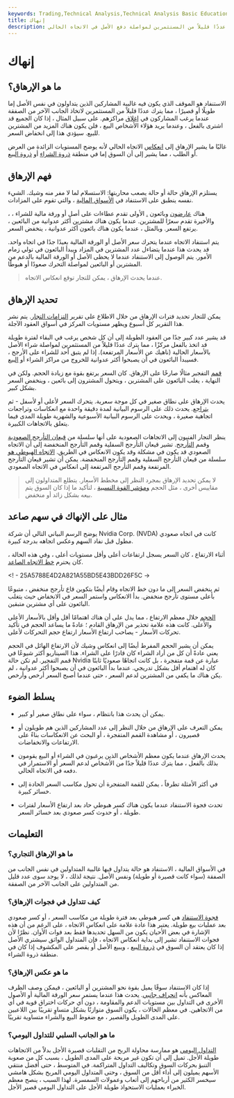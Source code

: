```yaml
---
keywords: Trading,Technical Analysis,Technical Analysis Basic Education
title: إنهاك
description: الاستنفاد هو الحالة التي يكون فيها غالبية المشاركين الذين يتداولون أصلًا إما طويلًا أو قصيرًا ، مما يترك عددًا قليلاً من المستثمرين لمواصلة دفع الأصل في الاتجاه الحالي.
---
```


# إنهاك
## ما هو الإرهاق؟

الاستنفاد هو الموقف الذي يكون فيه غالبية المشاركين الذين يتداولون في نفس الأصل إما طويلًا أو قصيرًا ، مما يترك عددًا قليلاً من المستثمرين لاتخاذ الجانب الآخر من الصفقة عندما يرغب المشاركون في [إغلاق](/closeposition) مراكزهم. على سبيل المثال ، إذا كان الجميع قد اشترى بالفعل ، وعندما يريد هؤلاء الأشخاص البيع ، فلن يكون هناك المزيد من المشترين للبيع. سيؤدي هذا إلى انخفاض السعر.

غالبًا ما يشير الإرهاق إلى [انعكاس](/reversal) الاتجاه الحالي لأنه يوضح المستويات الزائدة من العرض أو الطلب ، مما يشير إلى أن السوق إما في منطقة [ذروة الشراء](/overbought) أو [ذروة البيع](/oversold).

## فهم الإرهاق

يستلزم الإرهاق حالة أو حالة يصعب محاربتها: الاستسلام لما لا مفر منه وشيك. الشيء نفسه ينطبق على الاستنفاد في [الأسواق المالية](/financial-market) ، والتي تقوم على المزادات.

، هناك [عارضون](/bidder) وبائعون [.](/seller) الأولى تقدم عطاءات على أصل أو ورقة مالية للشراء ، والأخيرة تقدم سعرًا للمشترين. عندما يكون هناك مشترين أكثر عدوانية من البائعين ، يرتفع السعر. وبالمثل ، عندما يكون هناك بائعون أكثر عدوانية ، ينخفض السعر.

يتم استنفاد الاتجاه عندما يتحرك سعر الأصل أو الورقة المالية بعيدًا جدًا في اتجاه واحد. قد يحدث هذا عندما يتضاءل عدد المشترين في المزاد ويبدأ البائعون في تولي زمام الأمور. يتم الوصول إلى الاستنفاد عندما لا يحظى الأصل أو الورقة المالية بالدعم من المشترين أو البائعين لمواصلة التحرك صعودًا أو هبوطًا.

> عندما يحدث الإرهاق ، يمكن للتجار توقع انعكاس الاتجاه.

>

## تحديد الإرهاق

يمكن للتجار تحديد فترات الإرهاق من خلال الاطلاع على تقرير [التزامات التجار](/cot). يتم نشر هذا التقرير كل أسبوع ويظهر مستويات المركز في أسواق العقود الآجلة.

قد يشير عدد كبير جدًا من العقود الطويلة إلى أن كل شخص يرغب في البقاء لفترة طويلة قد اتخذ بالفعل مركزًا ، مما يترك عددًا قليلاً من المستثمرين لمواصلة شراء الأصل بالأسعار الحالية (ناهيك عن الأسعار المرتفعة). إذا لم يتبق أحد للشراء على الأرجح ، فسيبدأ البائعون في أن يصبحوا أكثر عدوانية للخروج من مراكز الشراء أو [البيع](/short).

[قمم](/blowofftop) التفجير مثالًا صارخًا على الإرهاق. كان السعر يرتفع بقوة مع زيادة الحجم. ولكن في النهاية ، يغلب البائعون على المشترين ، ويتحول المشترون إلى بائعين ، وينخفض السعر بشكل كبير.

يحدث الإرهاق على نطاق صغير في كل موجة سعرية. يتحرك السعر لأعلى أو لأسفل - ثم [يتراجع](/pullback). يحدث ذلك على الرسوم البيانية لمدة دقيقة واحدة مع انعكاسات وتراجعات اتجاهية صغيرة ، ويحدث على الرسوم البيانية الأسبوعية والشهرية طويلة المدى فيما يتعلق بالاتجاهات الكبيرة.

ينظر التجار الفنيون إلى الاتجاهات الصعودية على أنها سلسلة من [قيعان التأرجح الصعودية](/swinglow) وقمم [التأرجح](/swinghigh). تشير قيعان التأرجح السفلية وقمم التأرجح المنخفضة إلى أن الاتجاه الصعودي قد يكون في مشكلة وقد يكون الانعكاس في الطريق. [الاتجاه الهبوطي هو](/downtrend) سلسلة من قيعان التأرجح السفلية وقمم التأرجح المنخفضة. يمكن أن تشير قيعان التأرجح المرتفعة وقمم التأرجح المرتفعة إلى انعكاس في الاتجاه الصعودي.

> لا يمكن تحديد الإرهاق بمجرد النظر إلى مخطط الأسعار. يتطلع المتداولون إلى مقاييس أخرى ، مثل الحجم [ومؤشر القوة النسبية](/rsi) ، لتأكيد ما إذا كان السوق يتم بيعه بشكل زائد أو منخفض.

>

## مثال على الإنهاك في سهم صاعد

يوضح الرسم البياني التالي أن شركة Nvidia Corp. (NVDA) كانت في اتجاه صعودي مطول قبل نفاد السهم وعكس اتجاهه بدرجة كبيرة.

أثناء الارتفاع ، كان السعر يسجل ارتفاعات أعلى وأقل مستويات أعلى ، وفي هذه الحالة ، كان يحترم [خط الاتجاه الصاعد](/trendline).

<! - 25A5788E4D2A821A55BD5E43BDD26F5C ->

ثم ينخفض السعر إلى ما دون خط الاتجاه وقام أيضًا بتكوين قاع تأرجح منخفض ، متبوعًا بأعلى مستوى تأرجح منخفض. بدأ الانعكاس واستمر السعر في الانخفاض حيث يتغلب البائعون على أي مشترين متبقين.

[الحجم](/volume) خلال معظم الارتفاع ، مما يدل على أن هناك اهتمامًا أقل وأقل بالأسعار الأعلى والأعلى. كانت هذه علامة تحذير من الإرهاق القادم ؛ عادةً ما يساعد الحجم في تأكيد تحركات الأسعار - يصاحب ارتفاع الأسعار ارتفاع حجم التحركات لأعلى.

يمكن أن يشير الحجم المفرط أيضًا إلى انعكاس وشيك لأن الارتفاع الهائل في الحجم يعني عادةً أن كل من أراد الشراء كان قادرًا على الشراء. هذا السيناريو أكثر شيوعًا في قمم التفجير. لم تكن حالة Nvidia عبارة عن قمة متفجرة ، بل كانت اتجاهًا صعوديًا ثابتًا كان له اهتمام أقل بشكل تدريجي. عندما بدأ البائعون في أن يصبحوا أكثر عدوانية ، لم يكن هناك ما يكفي من المشترين لدعم السعر ، حتى عندما أصبح السعر أرخص وأرخص.

## يسلط الضوء

- يمكن أن يحدث هذا بانتظام ، سواء على نطاق صغير أو كبير.

- يمكن التعرف على الإرهاق من خلال النظر إلى عدد المشاركين الذين هم طويلون أو قصيرون ، أو مشاهدة القمم المتفجرة ، أو البحث عن الانعكاسات بناءً على الارتفاعات والانخفاضات.

- يحدث الإرهاق عندما يكون معظم الأشخاص الذين يرغبون في الشراء أو البيع يقومون بذلك بالفعل ، مما يترك عددًا قليلاً جدًا من الأشخاص لدعم السعر أو الاستمرار في دفعه في الاتجاه الحالي.

- في أكثر الأمثلة تطرفاً ، يمكن للقمة المتفجرة أن تحول مكاسب السعر الحادة إلى خسائر كبيرة.

- تحدث فجوة الاستنفاد عندما يكون هناك كسر هبوطي حاد بعد ارتفاع الأسعار لفترات طويلة ، أو حدوث كسر صعودي بعد خسائر السعر.

## التعليمات

### ما هو الإرهاق التجاري؟

في الأسواق المالية ، الاستنفاد هو حالة يتداول فيها غالبية المتداولين في نفس الجانب من الصفقة (سواء كانت قصيرة أو طويلة) ونفس الأصل. نتيجة لذلك ، لا يوجد سوى عدد قليل من المتداولين على الجانب الآخر من الصفقة.

### كيف تتداول في فجوات الإرهاق؟

[فجوة الاستنفاد](/exhaustiongap) هي كسر هبوطي بعد فترة طويلة من مكاسب السعر ، أو كسر صعودي بعد عمليات بيع طويلة. يعتبر هذا عادة علامة على انعكاس الاتجاه ، على الرغم من أن هذه الإشارة في بعض الأحيان يكون من السهل تحديدها فقط بعد فوات الأوان. نظرًا لأن فجوات الاستنفاد تشير إلى بداية انعكاس الاتجاه ، فإن المتداول الواثق سيشتري الأصل إذا كان يعتقد أن السوق في [ذروة البيع](/oversold) ، ويبيع الأصل أو يقصر على المكشوف إذا كان في منطقة ذروة الشراء.

### ما هو عكس الإرهاق؟

إذا كان الاستنفاد سوقًا يميل بقوة نحو المشترين أو البائعين ، فيمكن وصف الظرف المعاكس بأنه [انحراف جانبي](/sidewaysmarket). يحدث هذا عندما يستمر سعر الورقة المالية أو الأصول الأخرى في التداول بين مستويات الدعم والمقاومة ، دون أي حركات اختراق قوية في أي من الاتجاهين. في معظم الحالات ، يكون السوق متوازنًا بشكل متساوٍ تقريبًا بين اللاعبين على المدى الطويل والقصير ، مع ضغوط البيع والشراء متساوية تقريبًا.

### ما هو الجانب السلبي للتداول اليومي؟

[التداول اليومي](/daytrader) هو ممارسة محاولة الربح من التقلبات قصيرة الأجل بدلاً من الاتجاهات طويلة الأجل. تميل إلى أن تكون غير مربحة على المدى الطويل ، بسبب كل من صعوبة التنبؤ بحركات السوق وتكاليف التداول المتراكمة. في المتوسط ، حتى أفضل منتقي الأسهم يميلون إلى أداء أقل من السوق ، وحتى المتداول اليومي المربح بشكل هامشي سيخسر الكثير من أرباحهم إلى أتعاب وعمولات السمسرة. لهذا السبب ، ينصح معظم الخبراء بعمليات الاستحواذ طويلة الأجل على التداول اليومي قصير الأجل.

